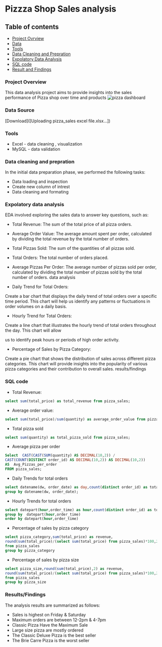 # Pizzza Shop Sales analysis
## Table of contents
- [Project Ovrview](#project-overview)
- [Data](#data-source)
- [Tools](#tools)
- [Data Cleaning and Prepration](#data-cleaning-and-prepration)
- [Expolatory Data Analysis](expolatory-data-analysis)
- [SQL code ](sql-code)
- [Result and Findings](result/findings)
  
### Project Overview
This data analysis project aims to provide insights into the sales performance of Pizza shop over time and products 
 ![pizza dashboard ](https://github.com/user-attachments/assets/6578f200-1c65-4fe5-a5ef-4ff71ba12eb3)
 
 ### Data Source
 [Download]([Uploading pizza_sales excel file.xlsx…])

### Tools
- Excel - data cleaning , visualization
- MySQL - data validation 

### Data cleaning and prepration
In the initial data preparation phase, we performed the following tasks:
- Data loading and inspection
- Create new column of intrest
- Data cleaning and formating

### Expolatory data analysis 
EDA involved exploring the sales data to answer key questions, such as:
- Total Revenue: The sum of the total price of all pizza orders.

- Average Order Value: The average amount spent per order, calculated by dividing the total revenue by the total number of orders.

- Total Pizzas Sold: The sum of the quantities of all pizzas sold.

- Total Orders: The total number of orders placed.

- Average Pizzas Per Order: The average number of pizzas sold per order, calculated by dividing the total number of pizzas sold by the total number of orders.
data analysis 

- Daily Trend for Total Orders:

Create a bar chart that displays the daily trend of total orders over a specific time period. This chart will help us identify any patterns or fluctuations in order volumes on a daily basis.

- Hourly Trend for Total Orders:

Create a line chart that illustrates the hourly trend of total orders throughout the day. This chart will allow

us to identify peak hours or periods of high order activity.

- Percentage of Sales by Pizza Category:

Create a pie chart that shows the distribution of sales across different pizza categories. This chart will provide insights into the popularity of various pizza categories and their contribution to overall sales.
results/findings

### SQL code

- Total Revenue:
```sql
select sum(total_price) as total_revenue from pizza_sales;
```

- Average order value:
```sql
select sum(total_price)/sum(quantity) as average_order_value from pizza_sales;
```
- Total pizza sold
```sql
select sum(quantity) as total_pizza_sold from pizza_sales;
```
- Average pizza per order
```sql
Select  CAST(CAST(SUM(quantity) AS DECIMAL(10,2)) / 
CAST(COUNT(DISTINCT order_id) AS DECIMAL(10,2)) AS DECIMAL(10,2))
AS  Avg_Pizzas_per_order
FROM pizza_sales;
```
- Daily Trends for total orders
```sql
select datename(dw, order_date) as day,count(distinct order_id) as total_order from pizza_sales
group by datename(dw, order_date);
```
- Hourly Trends for total orders
``` sql
select datepart(hour,order_time) as hour,count(distinct order_id) as total_order from pizza_sales
group by  datepart(hour,order_time)
order by datepart(hour,order_time)
```
- Percentage of sales by pizza category
```sql
select pizza_category,sum(total_price) as revenue,
round(sum(total_price)/(select sum(total_price) from pizza_sales)*100,2) as percentage_sale_by_catogary
from pizza_sales
group by pizza_category
```
- Percentage of sales by pizza size
```sql
select pizza_size,round(sum(total_price),2) as revenue,
round(sum(total_price)/(select sum(total_price) from pizza_sales)*100,2) as percentage_sale_by_catogary
from pizza_sales
group by pizza_size
```

### Results/Findings

The analysis results are summarized as follows:
- Sales is highest on Friday & Saturday
- Maximum orders are between 12-2pm  &  4-7pm
- Classic Pizza Have the Maximum  Sale
- Large size pizza are mostly ordered
- The Classic Deluxe Pizza  is the best seller
- The Brie Carre Pizza  is the worst seller










